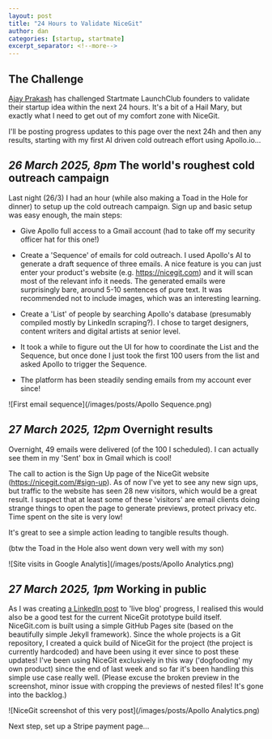 ```yaml
---
layout: post
title: "24 Hours to Validate NiceGit"
author: dan
categories: [startup, startmate]
excerpt_separator: <!--more-->
---
```


## The Challenge

[Ajay Prakash](https://www.linkedin.com/in/ajayvprakash/) has challenged Startmate LaunchClub founders to validate their startup idea within the next 24 hours. It's a bit of a Hail Mary, but exactly what I need to get out of my comfort zone with NiceGit.

I'll be posting progress updates to this page over the next 24h and then any results, starting with my first AI driven cold outreach effort using Apollo.io...

<!--more-->

## _26 March 2025, 8pm_ The world's roughest cold outreach campaign

Last night (26/3) I had an hour (while also making a Toad in the Hole for dinner) to setup up the cold outreach campaign. Sign up and basic setup was easy enough, the main steps:

- Give Apollo full access to a Gmail account (had to take off my security officer hat for this one!)

- Create a 'Sequence' of emails for cold outreach. I used Apollo's AI to generate a draft sequence of three emails. A nice feature is you can just enter your product's website (e.g. https://nicegit.com) and it will scan most of the relevant info it needs. The generated emails were surprisingly bare, around 5-10 sentences of pure text. It was recommended not to include images, which was an interesting learning.

- Create a 'List' of people by searching Apollo's database (presumably compiled mostly by LinkedIn scraping?). I chose to target designers, content writers and digital artists at senior level.

- It took a while to figure out the UI for how to coordinate the List and the Sequence, but once done I just took the first 100 users from the list and asked Apollo to trigger the Sequence.

- The platform has been steadily sending emails from my account ever since!

![First email sequence](/images/posts/Apollo Sequence.png)

## _27 March 2025, 12pm_ Overnight results

Overnight, 49 emails were delivered (of the 100 I scheduled). I can actually see them in my 'Sent' box in Gmail which is cool!

The call to action is the Sign Up page of the NiceGit website (https://nicegit.com/#sign-up). As of now I've yet to see any new sign ups, but traffic to the website has seen 28 new visitors, which would be a great result. I suspect that at least some of these 'visitors' are email clients doing strange things to open the page to generate previews, protect privacy etc. Time spent on the site is very low!

It's great to see a simple action leading to tangible results though.

(btw the Toad in the Hole also went down very well with my son)

![Site visits in Google Analytis](/images/posts/Apollo Analytics.png)

## _27 March 2025, 1pm_ Working in public

As I was creating [a LinkedIn post](https://www.linkedin.com/posts/danborthwick_b2b-sales-platform-powered-by-ai-apollo-activity-7310844881562701824-eR9O?utm_source=share&utm_medium=member_desktop&rcm=ACoAAABfd1QBjjISAXzZeQ5sewbuGLcS8cXLYys) to 'live blog' progress, I realised this would also be a good test for the current NiceGit prototype build itself. NiceGit.com is built using a simple GitHub Pages site (based on the beautifully simple Jekyll framework). Since the whole projects is a Git repository, I created a quick build of NiceGit for the project (the project is currently hardcoded) and have been using it ever since to post these updates! I've been using NiceGit exclusively in this way ('dogfooding' my own product) since the end of last week and so far it's been handling this simple use case really well. (Please excuse the broken preview in the screenshot, minor issue with cropping the previews of nested files! It's gone into the backlog.)

![NiceGit screenshot of this very post](/images/posts/Apollo Analytics.png)

Next step, set up a Stripe payment page...